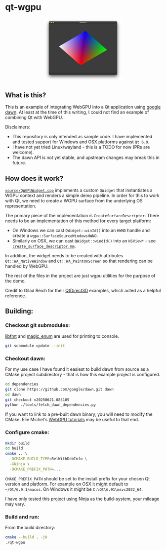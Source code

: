 # qt-wgpu

<p align="center">
<img src="./.media/mac.png" alt="Screenshot on OSX" width="50%"/>
</p>

## What is this?

This is an example of integrating WebGPU into a Qt application using [google dawn](https://github.com/google/dawn). At least at the time of this writing, I could not find an example of combining Qt with WebGPU.

Disclaimers:
- This repository is only intended as sample code. I have implemented and tested support for Windows and OSX platforms against `Qt 6.9`.
- I have not yet tried Linux/wayland - this is a TODO for now (PRs are welcome).
- The dawn API is not yet stable, and upstream changes may break this in future.

## How does it work?

[`source/QWGPUWidget.cpp`](source/QWGPUWidget.cpp) implements a custom `QWidget` that instantiates a WGPU context and renders a simple demo pipeline. In order for this to work with Qt, we need to create a WGPU surface from the underlying OS representation.

The primary piece of the implementation is `CreateSurfaceDescriptor`. There needs to be an implementation of this method for every target platform:
- On Windows we can cast `QWidget::winId()` into an `HWND` handle and create a `wgpu::SurfaceSourceWindowsHWND`.
- Similarly on OSX, we can cast `QWidget::windId()` into an `NSView*` - see [`create_surface_descriptor.mm`](source/create_surface_descriptor.mm).

In addition, the widget needs to be created with attributes `Qt::WA_NativeWindow` and `Qt::WA_PaintOnScreen` so that rendering can be handled by WebGPU.

The rest of the files in the project are just wgpu utilities for the purpose of the demo.

Credit to Gilad Reich for their [QtDirect3D](https://github.com/giladreich/QtDirect3D) examples, which acted as a helpful reference.

## Building:

### Checkout git submodules:

[libfmt](https://github.com/fmtlib/fmt) and [magic_enum](https://github.com/Neargye/magic_enum) are used for printing to console.

```bash
git submodule update --init
```

### Checkout dawn:

For my use case I have found it easiest to build dawn from source as a CMake project subdirectory - that is how this example project is configured.

```bash
cd dependencies
git clone https://github.com/google/dawn.git dawn
cd dawn
git checkout v20250621.085109
python ./tools/fetch_dawn_dependencies.py
```

If you want to link to a pre-built dawn binary, you will need to modify the CMake. Elie Michel's [WebGPU tutorials](https://github.com/eliemichel/LearnWebGPU) may be useful to that end.

### Configure cmake:

```bash
mkdir build
cd build
cmake .. \
  -DCMAKE_BUILD_TYPE=RelWithDebInfo \
  -GNinja \
  -DCMAKE_PREFIX_PATH=...
```

`CMAKE_PREFIX_PATH` should be set to the install prefix for your chosen Qt version and platform. For example on OSX it might default to `~/Qt/6.9.1/macos`. On Windows it might be `C:\Qt\6.91\msvc2022_64`.

I have only tested this project using Ninja as the build-system, your mileage may vary.

### Build and run:

From the build directory:

```bash
cmake --build . -j8
./qt-wgpu
```
